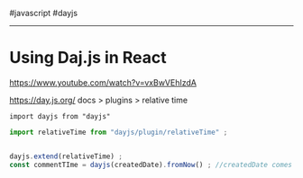 #javascript  #dayjs 


------
# Using Daj.js in React
https://www.youtube.com/watch?v=vxBwVEhIzdA

https://day.js.org/
docs > plugins > relative time


`import dayjs from "dayjs"`

```jsx
import relativeTime from "dayjs/plugin/relativeTime" ;


dayjs.extend(relativeTime) ;
const commentTIme = dayjs(createdDate).fromNow() ; //createdDate comes from props

```



